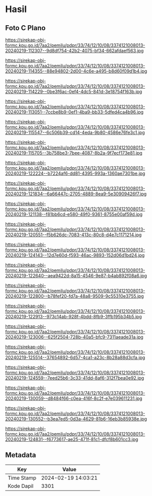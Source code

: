 # Hasil

## Foto C Plano

https://sirekap-obj-formc.kpu.go.id/7aa2/pemilu/pdpr/33/74/12/10/08/3374121008013-20240219-112307--9d8df754-42b2-4075-bf34-662afdaef563.jpg

https://sirekap-obj-formc.kpu.go.id/7aa2/pemilu/pdpr/33/74/12/10/08/3374121008013-20240219-114355--88e94802-2d00-4c6e-a495-b8d60f09d1b4.jpg

https://sirekap-obj-formc.kpu.go.id/7aa2/pemilu/pdpr/33/74/12/10/08/3374121008013-20240219-114229--0be3f6ac-0ef4-4dc5-841d-3e18754f163b.jpg

https://sirekap-obj-formc.kpu.go.id/7aa2/pemilu/pdpr/33/74/12/10/08/3374121008013-20240219-113051--7ccbe8b9-0ef1-4ba9-bb33-5dfed4ca4b96.jpg

https://sirekap-obj-formc.kpu.go.id/7aa2/pemilu/pdpr/33/74/12/10/08/3374121008013-20240219-115547--6c506b39-cd14-4eda-9b80-4586e76fe3c1.jpg

https://sirekap-obj-formc.kpu.go.id/7aa2/pemilu/pdpr/33/74/12/10/08/3374121008013-20240219-115705--3b758be3-7bee-4087-8b2a-9f7ecf173e81.jpg

https://sirekap-obj-formc.kpu.go.id/7aa2/pemilu/pdpr/33/74/12/10/08/3374121008013-20240219-122224--b7224af6-dd81-4395-993a-1360ae7301be.jpg

https://sirekap-obj-formc.kpu.go.id/7aa2/pemilu/pdpr/33/74/12/10/08/3374121008013-20240219-121834--6a66447c-2705-4889-8ea9-5e30909426f7.jpg

https://sirekap-obj-formc.kpu.go.id/7aa2/pemilu/pdpr/33/74/12/10/08/3374121008013-20240219-121138--f81bb6cd-e580-49f0-9361-8755e00af59d.jpg

https://sirekap-obj-formc.kpu.go.id/7aa2/pemilu/pdpr/33/74/12/10/08/3374121008013-20240219-120551--f5b626dc-7083-413c-80c8-d4e7c1171214.jpg

https://sirekap-obj-formc.kpu.go.id/7aa2/pemilu/pdpr/33/74/12/10/08/3374121008013-20240219-124143--12d7e60d-f593-46ac-9893-152d06d1bd24.jpg

https://sirekap-obj-formc.kpu.go.id/7aa2/pemilu/pdpr/33/74/12/10/08/3374121008013-20240219-122640--aea9422d-8a15-4546-9e87-b4ab892f08a6.jpg

https://sirekap-obj-formc.kpu.go.id/7aa2/pemilu/pdpr/33/74/12/10/08/3374121008013-20240219-122800--b78fef20-fd7a-48a8-9509-9c55310e3755.jpg

https://sirekap-obj-formc.kpu.go.id/7aa2/pemilu/pdpr/33/74/12/10/08/3374121008013-20240219-122913--973c14ab-928f-4bdd-8fb9-3ffb195b34b5.jpg

https://sirekap-obj-formc.kpu.go.id/7aa2/pemilu/pdpr/33/74/12/10/08/3374121008013-20240219-123006--625f2504-728b-40a5-bfc9-7311aeade31a.jpg

https://sirekap-obj-formc.kpu.go.id/7aa2/pemilu/pdpr/33/74/12/10/08/3374121008013-20240219-125514--37654892-6d57-4ca1-a23c-8b28a88d3cfa.jpg

https://sirekap-obj-formc.kpu.go.id/7aa2/pemilu/pdpr/33/74/12/10/08/3374121008013-20240219-124559--7eed25b6-3c33-41dd-8af6-312f7bea0e92.jpg

https://sirekap-obj-formc.kpu.go.id/7aa2/pemilu/pdpr/33/74/12/10/08/3374121008013-20240219-130059--d8484f66-c0ea-416f-8c2f-e7e039611231.jpg

https://sirekap-obj-formc.kpu.go.id/7aa2/pemilu/pdpr/33/74/12/10/08/3374121008013-20240219-130552--b3ea7ed5-0d3a-4629-81b6-16eb3b85938e.jpg

https://sirekap-obj-formc.kpu.go.id/7aa2/pemilu/pdpr/33/74/12/10/08/3374121008013-20240219-124831--f6773617-ae25-471f-81c1-dfcf8b601cc3.jpg


## Metadata

| Key        | Value               |
| ---------- | ------------------- |
| Time Stamp | 2024-02-19 14:03:21 |
| Kode Dapil | 3301                |



